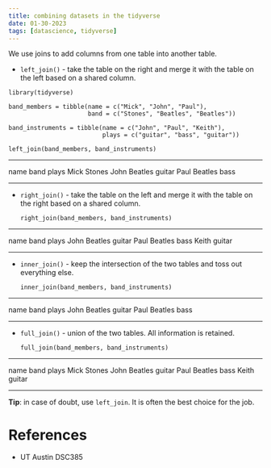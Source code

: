 ```yaml
---
title: combining datasets in the tidyverse
date: 01-30-2023
tags: [datascience, tidyverse]
---
```


We use joins to add columns from one table into another table.

-   `left_join()` - take the table on the right and merge it
    with the table on the left based on a shared column.

``` {r}
library(tidyverse)

band_members = tibble(name = c("Mick", "John", "Paul"),
                      band = c("Stones", "Beatles", "Beatles"))

band_instruments = tibble(name = c("John", "Paul", "Keith"),
                          plays = c("guitar", "bass", "guitar"))

left_join(band_members, band_instruments)
```

  ------ --------- --------
  name   band      plays
  Mick   Stones
  John   Beatles   guitar
  Paul   Beatles   bass
  ------ --------- --------

-   `right_join()` - take the table on the left and merge it
    with the table on the right based on a shared column.

    ``` {r}
    right_join(band_members, band_instruments)
    ```

  ------- --------- --------
  name    band      plays
  John    Beatles   guitar
  Paul    Beatles   bass
  Keith             guitar
  ------- --------- --------

-   `inner_join()` - keep the intersection of the two tables
    and toss out everything else.

    ``` {r}
    inner_join(band_members, band_instruments)
    ```

  ------ --------- --------
  name   band      plays
  John   Beatles   guitar
  Paul   Beatles   bass
  ------ --------- --------

-   `full_join()` - union of the two tables. All information
    is retained.

    ``` {r}
    full_join(band_members, band_instruments)
    ```

  ------- --------- --------
  name    band      plays
  Mick    Stones
  John    Beatles   guitar
  Paul    Beatles   bass
  Keith             guitar
  ------- --------- --------

**Tip**: in case of doubt, use `left_join`. It is often the
best choice for the job.

# References

-   UT Austin DSC385
